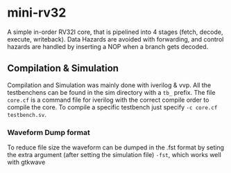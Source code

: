 # mini-rv32

A simple in-order RV32I core, that is pipelined into 4 stages (fetch, decode, execute, writeback).
Data Hazards are avoided with forwarding, and control hazards are handled by inserting a NOP when a branch gets decoded.

## Compilation & Simulation

Compilation and Simulation was mainly done with iverilog & vvp.
All the testbenchens can be found in the sim directory with a `tb_` prefix.
The file `core.cf` is a command file for iverilog with the correct compile order to compile the core. To compile a specific testbench just specify `-c core.cf testbench.sv`.

### Waveform Dump format

To reduce file size the waveform can be dumped in the .fst format by seting the extra argument (after setting the simulation file) `-fst`, which works well with gtkwave
